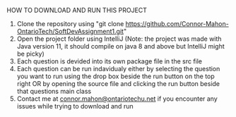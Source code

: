 HOW TO DOWNLOAD AND RUN THIS PROJECT

1. Clone the repository using "git clone https://github.com/Connor-Mahon-OntarioTech/SoftDevAssignment1.git"
2. Open the project folder using IntelliJ (Note: the project was made with Java version 11, it should compile on java 8 and above but IntelliJ might be picky)
3. Each question is devided into its own package file in the src file
4. Each question can be run indavidualy either by selecting the question you want to run using the drop box beside the run button on the top right OR by opening the source file and clicking the run button beside that questions main class
5. Contact me at connor.mahon@ontariotechu.net if you encounter any issues while trying to download and run
